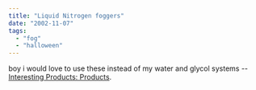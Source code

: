 ```yaml
---
title: "Liquid Nitrogen foggers"
date: "2002-11-07"
tags: 
  - "fog"
  - "halloween"
---
```


boy i would love to use these instead of my water and glycol systems -- [Interesting Products: Products](http://www.interesting-products.com/products.html).
